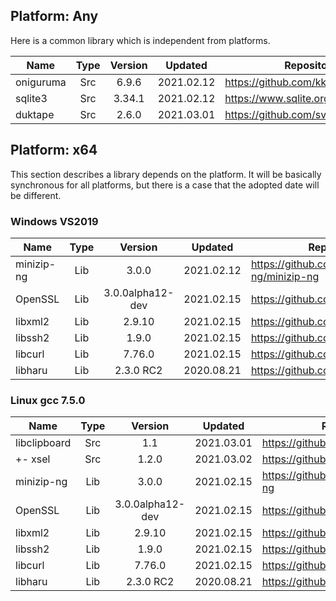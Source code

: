 ## Platform: Any

Here is a common library which is independent from platforms.

|   Name    | Type  | Version |  Updated   |             Repository              |                     License                      |
| --------- | :---: | :-----: | :--------: | ----------------------------------- | ------------------------------------------------ |
| oniguruma |  Src  |  6.9.6  | 2021.02.12 | https://github.com/kkos/oniguruma   | [License](../../docs/licenses/LICENSE.oniguruma) |
| sqlite3   |  Src  | 3.34.1  | 2021.02.12 | https://www.sqlite.org/             | [License](../../docs/licenses/LICENSE.sqlite3)   |
| duktape   |  Src  |  2.6.0  | 2021.03.01 | https://github.com/svaarala/duktape | [License](../../docs/licenses/LICENSE.duktape)   |

## Platform: x64

This section describes a library depends on the platform.
It will be basically synchronous for all platforms, but there is a case that the adopted date will be different.

### Windows VS2019

|    Name    | Type  |     Version      |  Updated   |              Repository               |                    License                     |
| ---------- | :---: | :--------------: | :--------: | ------------------------------------- | ---------------------------------------------- |
| minizip-ng |  Lib  |      3.0.0       | 2021.02.12 | https://github.com/zlib-ng/minizip-ng | [License](../../docs/licenses/LICENSE.minizip) |
| OpenSSL    |  Lib  | 3.0.0alpha12-dev | 2021.02.15 | https://github.com/openssl/openssl    | [License](../../docs/licenses/LICENSE.openssl) |
| libxml2    |  Lib  |      2.9.10      | 2021.02.15 | https://github.com/GNOME/libxml2      | [License](../../docs/licenses/LICENSE.libxml2) |
| libssh2    |  Lib  |      1.9.0       | 2021.02.15 | https://github.com/libssh2/libssh2    | [License](../../docs/licenses/LICENSE.libssh2) |
| libcurl    |  Lib  |      7.76.0      | 2021.02.15 | https://github.com/curl/curl          | [License](../../docs/licenses/LICENSE.libcurl) |
| libharu    |  Lib  |    2.3.0 RC2     | 2020.08.21 | https://github.com/libharu/libharu    | [License](../../docs/licenses/LICENSE.libharu) |

### Linux gcc 7.5.0

|     Name     | Type  |     Version      |  Updated   |              Repository               |                       License                       |
| ------------ | :---: | :--------------: | :--------: | ------------------------------------- | --------------------------------------------------- |
| libclipboard |  Src  |       1.1        | 2021.03.01 | https://github.com/jtanx/libclipboard | [License](../../docs/licenses/LICENSE.libclipboard) |
| +- xsel      |  Src  |      1.2.0       | 2021.03.02 | https://github.com/kfish/xsel         | [License](../../docs/licenses/LICENSE.xsel)         |
| minizip-ng   |  Lib  |      3.0.0       | 2021.02.15 | https://github.com/zlib-ng/minizip-ng | [License](../../docs/licenses/LICENSE.minizip)      |
| OpenSSL      |  Lib  | 3.0.0alpha12-dev | 2021.02.15 | https://github.com/openssl/openssl    | [License](../../docs/licenses/LICENSE.openssl)      |
| libxml2      |  Lib  |      2.9.10      | 2021.02.15 | https://github.com/GNOME/libxml2      | [License](../../docs/licenses/LICENSE.libxml2)      |
| libssh2      |  Lib  |      1.9.0       | 2021.02.15 | https://github.com/libssh2/libssh2    | [License](../../docs/licenses/LICENSE.libssh2)      |
| libcurl      |  Lib  |      7.76.0      | 2021.02.15 | https://github.com/curl/curl          | [License](../../docs/licenses/LICENSE.libcurl)      |
| libharu      |  Lib  |    2.3.0 RC2     | 2020.08.21 | https://github.com/libharu/libharu    | [License](../../docs/licenses/LICENSE.libharu)      |
